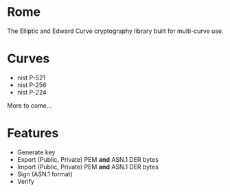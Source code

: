 # Rome

The Elliptic and Edward Curve cryptography library built for multi-curve use.

# Curves

- nist P-521
- nist P-256
- nist P-224

More to come...

# Features

- Generate key
- Export (Public, Private) PEM **and** ASN.1 DER bytes
- Import (Public, Private) PEM **and** ASN.1 DER bytes
- Sign (ASN.1 format)
- Verify
